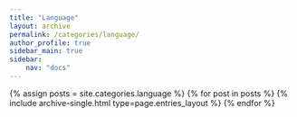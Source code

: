 ```yaml
---
title: "Language"
layout: archive
permalink: /categories/language/
author_profile: true
sidebar_main: true
sidebar:
    nav: "docs"
---
```


{% assign posts = site.categories.language %}
{% for post in posts %} {% include archive-single.html type=page.entries_layout %} {% endfor %}